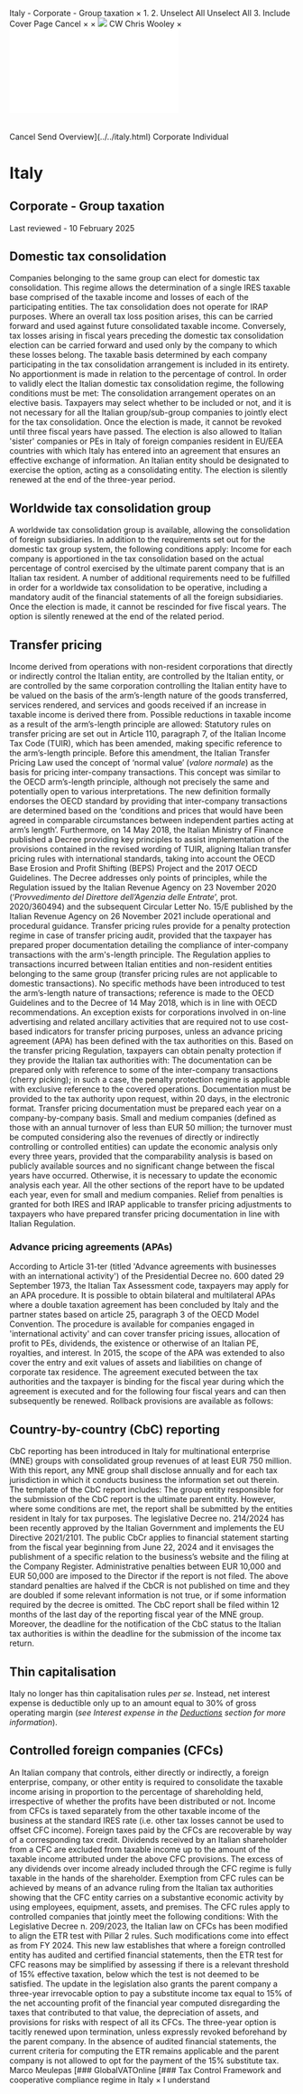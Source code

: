Italy - Corporate - Group taxation
×
1.
2.
Unselect All
Unselect All
3.
Include Cover Page
Cancel
×
×
![](../../-/media/world-wide-tax-summaries/attachments/global---chris-wooley.ashx%3Frev=ac5e5f3223b34096b1afc2a6009c7320&revision=ac5e5f32-23b3-4096-b1af-c2a6009c7320&hash=859B7ADC84DC2CBEC9760E9E6EE7DE6D0A8BFCDF)
CW
Chris Wooley
×
![](group-taxation.html)
######
Cancel
Send
Overview](../../italy.html)
Corporate
Individual
# Italy
## Corporate - Group taxation
Last reviewed - 10 February 2025
## Domestic tax consolidation
Companies belonging to the same group can elect for domestic tax consolidation. This regime allows the determination of a single IRES taxable base comprised of the taxable income and losses of each of the participating entities. The tax consolidation does not operate for IRAP purposes.
Where an overall tax loss position arises, this can be carried forward and used against future consolidated taxable income. Conversely, tax losses arising in fiscal years preceding the domestic tax consolidation election can be carried forward and used only by the company to which these losses belong.
The taxable basis determined by each company participating in the tax consolidation arrangement is included in its entirety. No apportionment is made in relation to the percentage of control.
In order to validly elect the Italian domestic tax consolidation regime, the following conditions must be met:
The consolidation arrangement operates on an elective basis. Taxpayers may select whether to be included or not, and it is not necessary for all the Italian group/sub-group companies to jointly elect for the tax consolidation.
Once the election is made, it cannot be revoked until three fiscal years have passed.
The election is also allowed to Italian 'sister' companies or PEs in Italy of foreign companies resident in EU/EEA countries with which Italy has entered into an agreement that ensures an effective exchange of information. An Italian entity should be designated to exercise the option, acting as a consolidating entity.
The election is silently renewed at the end of the three-year period.
## Worldwide tax consolidation group
A worldwide tax consolidation group is available, allowing the consolidation of foreign subsidiaries.
In addition to the requirements set out for the domestic tax group system, the following conditions apply:
Income for each company is apportioned in the tax consolidation based on the actual percentage of control exercised by the ultimate parent company that is an Italian tax resident.
A number of additional requirements need to be fulfilled in order for a worldwide tax consolidation to be operative, including a mandatory audit of the financial statements of all the foreign subsidiaries.
Once the election is made, it cannot be rescinded for five fiscal years. The option is silently renewed at the end of the related period.
## Transfer pricing
Income derived from operations with non-resident corporations that directly or indirectly control the Italian entity, are controlled by the Italian entity, or are controlled by the same corporation controlling the Italian entity have to be valued on the basis of the arm’s-length nature of the goods transferred, services rendered, and services and goods received if an increase in taxable income is derived there from. Possible reductions in taxable income as a result of the arm’s-length principle are allowed:
Statutory rules on transfer pricing are set out in Article 110, paragraph 7, of the Italian Income Tax Code (TUIR), which has been amended, making specific reference to the arm’s-length principle. Before this amendment, the Italian Transfer Pricing Law used the concept of ‘normal value’ (*valore normale*) as the basis for pricing inter-company transactions. This concept was similar to the OECD arm’s-length principle, although not precisely the same and potentially open to various interpretations. The new definition formally endorses the OECD standard by providing that inter-company transactions are determined based on the ‘conditions and prices that would have been agreed in comparable circumstances between independent parties acting at arm’s length’.
Furthermore, on 14 May 2018, the Italian Ministry of Finance published a Decree providing key principles to assist implementation of the provisions contained in the revised wording of TUIR, aligning Italian transfer pricing rules with international standards, taking into account the OECD Base Erosion and Profit Shifting (BEPS) Project and the 2017 OECD Guidelines. The Decree addresses only points of principles, while the Regulation issued by the Italian Revenue Agency on 23 November 2020 (‘*Provvedimento del Direttore dell’Agenzia delle Entrate*’, prot. 2020/360494) and the subsequent Circular Letter No. 15/E published by the Italian Revenue Agency on 26 November 2021 include operational and procedural guidance.
Transfer pricing rules provide for a penalty protection regime in case of transfer pricing audit, provided that the taxpayer has prepared proper documentation detailing the compliance of inter-company transactions with the arm's-length principle.
The Regulation applies to transactions incurred between Italian entities and non-resident entities belonging to the same group (transfer pricing rules are not applicable to domestic transactions). No specific methods have been introduced to test the arm’s-length nature of transactions; reference is made to the OECD Guidelines and to the Decree of 14 May 2018, which is in line with OECD recommendations. An exception exists for corporations involved in on-line advertising and related ancillary activities that are required not to use cost-based indicators for transfer pricing purposes, unless an advance pricing agreement (APA) has been defined with the tax authorities on this.
Based on the transfer pricing Regulation, taxpayers can obtain penalty protection if they provide the Italian tax authorities with:
The documentation can be prepared only with reference to some of the inter-company transactions (cherry picking); in such a case, the penalty protection regime is applicable with exclusive reference to the covered operations.
Documentation must be provided to the tax authority upon request, within 20 days, in the electronic format.
Transfer pricing documentation must be prepared each year on a company-by-company basis. Small and medium companies (defined as those with an annual turnover of less than EUR 50 million; the turnover must be computed considering also the revenues of directly or indirectly controlling or controlled entities) can update the economic analysis only every three years, provided that the comparability analysis is based on publicly available sources and no significant change between the fiscal years have occurred. Otherwise, it is necessary to update the economic analysis each year. All the other sections of the report have to be updated each year, even for small and medium companies.
Relief from penalties is granted for both IRES and IRAP applicable to transfer pricing adjustments to taxpayers who have prepared transfer pricing documentation in line with Italian Regulation.
### Advance pricing agreements (APAs)
According to Article 31-ter (titled 'Advance agreements with businesses with an international activity') of the Presidential Decree no. 600 dated 29 September 1973, the Italian Tax Assessment code, taxpayers may apply for an APA procedure. It is possible to obtain bilateral and multilateral APAs where a double taxation agreement has been concluded by Italy and the partner states based on article 25, paragraph 3 of the OECD Model Convention. The procedure is available for companies engaged in 'international activity' and can cover transfer pricing issues, allocation of profit to PEs, dividends, the existence or otherwise of an Italian PE, royalties, and interest. In 2015, the scope of the APA was extended to also cover the entry and exit values of assets and liabilities on change of corporate tax residence.
The agreement executed between the tax authorities and the taxpayer is binding for the fiscal year during which the agreement is executed and for the following four fiscal years and can then subsequently be renewed.
Rollback provisions are available as follows:
## Country-by-country (CbC) reporting
CbC reporting has been introduced in Italy for multinational enterprise (MNE) groups with consolidated group revenues of at least EUR 750 million. With this report, any MNE group shall disclose annually and for each tax jurisdiction in which it conducts business the information set out therein.
The template of the CbC report includes:
The group entity responsible for the submission of the CbC report is the ultimate parent entity. However, where some conditions are met, the report shall be submitted by the entities resident in Italy for tax purposes.
The legislative Decree no. 214/2024 has been recently approved by the Italian Government and implements the EU Directive 2021/2101. The public CbCr applies to financial statement starting from the fiscal year beginning from June 22, 2024 and it envisages the publishment of a specific relation to the business’s website and the filing at the Company Register. Administrative penalties between EUR 10,000 and EUR 50,000 are imposed to the Director if the report is not filed. The above standard penalties are halved if the CbCR is not published on time and they are doubled if some relevant information is not true, or if some information required by the decree is omitted.
The CbC report shall be filed within 12 months of the last day of the reporting fiscal year of the MNE group. Moreover, the deadline for the notification of the CbC status to the Italian tax authorities is within the deadline for the submission of the income tax return.
## Thin capitalisation
Italy no longer has thin capitalisation rules *per se*. Instead, net interest expense is deductible only up to an amount equal to 30% of gross operating margin (*see Interest expense in the [Deductions](deductions.html) section for more information*).
## Controlled foreign companies (CFCs)
An Italian company that controls, either directly or indirectly, a foreign enterprise, company, or other entity is required to consolidate the taxable income arising in proportion to the percentage of shareholding held, irrespective of whether the profits have been distributed or not.
Income from CFCs is taxed separately from the other taxable income of the business at the standard IRES rate (i.e. other tax losses cannot be used to offset CFC income). Foreign taxes paid by the CFCs are recoverable by way of a corresponding tax credit.
Dividends received by an Italian shareholder from a CFC are excluded from taxable income up to the amount of the taxable income attributed under the above CFC provisions. The excess of any dividends over income already included through the CFC regime is fully taxable in the hands of the shareholder.
Exemption from CFC rules can be achieved by means of an advance ruling from the Italian tax authorities showing that the CFC entity carries on a substantive economic activity by using employees, equipment, assets, and premises.
The CFC rules apply to controlled companies that jointly meet the following conditions:
With the Legislative Decree n. 209/2023, the Italian law on CFCs has been modified to align the ETR test with Pillar 2 rules. Such modifications come into effect as from FY 2024. This new law establishes that where a foreign controlled entity has audited and certified financial statements, then the ETR test for CFC reasons may be simplified by assessing if there is a relevant threshold of 15% effective taxation, below which the test is not deemed to be satisfied. The update in the legislation also grants the parent company a three-year irrevocable option to pay a substitute income tax equal to 15% of the net accounting profit of the financial year computed disregarding the taxes that contributed to that value, the depreciation of assets, and provisions for risks with respect of all its CFCs. The three-year option is tacitly renewed upon termination, unless expressly revoked beforehand by the parent company.
In the absence of audited financial statements, the current criteria for computing the ETR remains applicable and the parent company is not allowed to opt for the payment of the 15% substitute tax.
Marco Meulepas
[### GlobalVATOnline
[### Tax Control Framework and cooperative compliance regime in Italy
×
I understand